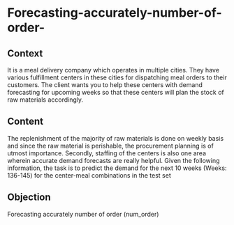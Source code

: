 # Forecasting-accurately-number-of-order-

## Context
It is a meal delivery company which operates in multiple cities. They have various fulfillment centers in these cities for dispatching meal orders to their customers. The client wants you to help these centers with demand forecasting for upcoming weeks so that these centers will plan the stock of raw materials accordingly.

## Content
The replenishment of the majority of raw materials is done on weekly basis and since the raw material is perishable, the procurement planning is of utmost importance. Secondly, staffing of the centers is also one area wherein accurate demand forecasts are really helpful. Given the following information, the task is to predict the demand for the next 10 weeks (Weeks: 136-145) for the center-meal combinations in the test set

## Objection 
Forecasting accurately number of order (num_order)
